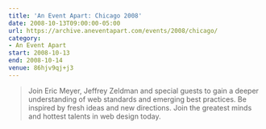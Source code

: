 ```yaml
---
title: 'An Event Apart: Chicago 2008'
date: 2008-10-13T09:00:00-05:00
url: https://archive.aneventapart.com/events/2008/chicago/
category:
- An Event Apart
start: 2008-10-13
end: 2008-10-14
venue: 86hjv9qj+j3
---
```

> Join Eric Meyer, Jeffrey Zeldman and special guests to gain a deeper understanding of web standards and emerging best practices. Be inspired by fresh ideas and new directions. Join the greatest minds and hottest talents in web design today.
